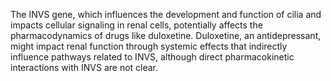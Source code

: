 The INVS gene, which influences the development and function of cilia and impacts cellular signaling in renal cells, potentially affects the pharmacodynamics of drugs like duloxetine. Duloxetine, an antidepressant, might impact renal function through systemic effects that indirectly influence pathways related to INVS, although direct pharmacokinetic interactions with INVS are not clear.